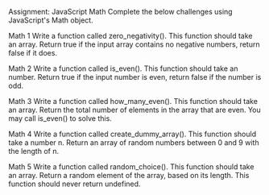 Assignment: JavaScript Math
Complete the below challenges using JavaScript's Math object.

Math 1
Write a function called zero_negativity(). This function should take an array. Return true if the input array contains no negative numbers, return false if it does.

Math 2
Write a function called is_even(). This function should take an number. Return true if the input number is even, return false if the number is odd.

Math 3
Write a function called how_many_even(). This function should take an array. Return the total number of elements in the array that are even. You may call is_even() to solve this.

Math 4
Write a function called create_dummy_array(). This function should take a number n. Return an array of random numbers between 0 and 9 with the length of n.

Math 5
Write a function called random_choice(). This function should take an array. Return a random element of the array, based on its length. This function should never return undefined.